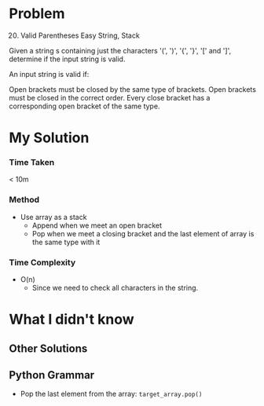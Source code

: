 # Problem

20. Valid Parentheses
    Easy
    String, Stack

Given a string s containing just the characters '(', ')', '{', '}', '[' and ']', determine if the input string is valid.

An input string is valid if:

Open brackets must be closed by the same type of brackets.
Open brackets must be closed in the correct order.
Every close bracket has a corresponding open bracket of the same type.

# My Solution

### Time Taken

< 10m

### Method

- Use array as a stack
  - Append when we meet an open bracket
  - Pop when we meet a closing bracket and the last element of array is the same type with it

### Time Complexity

- O(n)
  - Since we need to check all characters in the string.

# What I didn't know

## Other Solutions

## Python Grammar

- Pop the last element from the array: `target_array.pop()`
